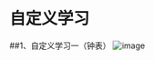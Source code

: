 # 自定义学习

##1、自定义学习一（钟表）
![image](https://github.com/dalong982242260/CustomViewStudy/blob/master/gif/clock.gif?raw=true)
